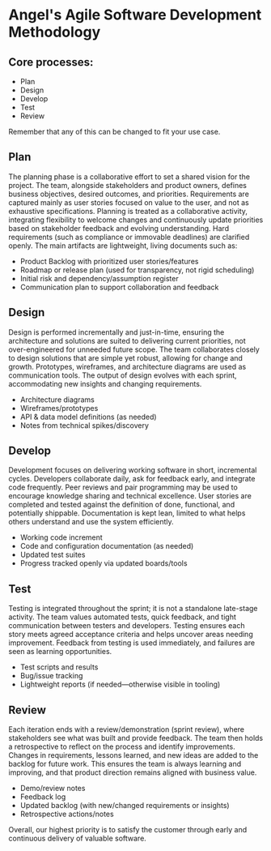 # Angel's Agile Software Development Methodology

## Core processes:
- Plan
- Design
- Develop
- Test
- Review

Remember that any of this can be changed to fit your use case.

## Plan
The planning phase is a collaborative effort to set a shared vision for the project. The team, alongside stakeholders and product owners, defines business objectives, desired outcomes, and priorities. Requirements are captured mainly as user stories focused on value to the user, and not as exhaustive specifications. Planning is treated as a collaborative activity, integrating flexibility to welcome changes and continuously update priorities based on stakeholder feedback and evolving understanding. Hard requirements (such as compliance or immovable deadlines) are clarified openly. The main artifacts are lightweight, living documents such as:
- Product Backlog with prioritized user stories/features
- Roadmap or release plan (used for transparency, not rigid scheduling)
- Initial risk and dependency/assumption register
- Communication plan to support collaboration and feedback

## Design
Design is performed incrementally and just-in-time, ensuring the architecture and solutions are suited to delivering current priorities, not over-engineered for unneeded future scope. The team collaborates closely to design solutions that are simple yet robust, allowing for change and growth. Prototypes, wireframes, and architecture diagrams are used as communication tools. The output of design evolves with each sprint, accommodating new insights and changing requirements.
- Architecture diagrams
- Wireframes/prototypes
- API & data model definitions (as needed)
- Notes from technical spikes/discovery

## Develop
Development focuses on delivering working software in short, incremental cycles. Developers collaborate daily, ask for feedback early, and integrate code frequently. Peer reviews and pair programming may be used to encourage knowledge sharing and technical excellence. User stories are completed and tested against the definition of done, functional, and potentially shippable. Documentation is kept lean, limited to what helps others understand and use the system efficiently.
- Working code increment
- Code and configuration documentation (as needed)
- Updated test suites
- Progress tracked openly via updated boards/tools

## Test
Testing is integrated throughout the sprint; it is not a standalone late-stage activity. The team values automated tests, quick feedback, and tight communication between testers and developers. Testing ensures each story meets agreed acceptance criteria and helps uncover areas needing improvement. Feedback from testing is used immediately, and failures are seen as learning opportunities.
- Test scripts and results
- Bug/issue tracking
- Lightweight reports (if needed—otherwise visible in tooling)

## Review
Each iteration ends with a review/demonstration (sprint review), where stakeholders see what was built and provide feedback. The team then holds a retrospective to reflect on the process and identify improvements. Changes in requirements, lessons learned, and new ideas are added to the backlog for future work. This ensures the team is always learning and improving, and that product direction remains aligned with business value.
- Demo/review notes
- Feedback log
- Updated backlog (with new/changed requirements or insights)
- Retrospective actions/notes

Overall, our highest priority is to satisfy the customer through early and continuous delivery of valuable software.
